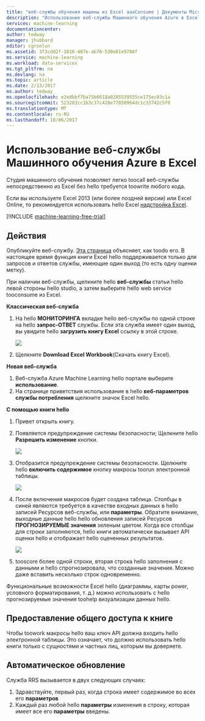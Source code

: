 ```yaml
---
title: "веб-службы обучения машины из Excel aaaConsume | Документы Microsoft"
description: "Использование веб-службы Машинного обучения Azure в Excel"
services: machine-learning
documentationcenter: 
author: tedway
manager: jhubbard
editor: cgronlun
ms.assetid: 3f3cdd2f-1816-487e-ab78-530e01e9788f
ms.service: machine-learning
ms.workload: data-services
ms.tgt_pltfrm: na
ms.devlang: na
ms.topic: article
ms.date: 2/13/2017
ms.author: tedway
ms.openlocfilehash: e2e8bbf7ba75b6618a0285539555ce175ec03c1a
ms.sourcegitcommit: 523283cc1b3c37c428e77850964dc1c33742c5f0
ms.translationtype: MT
ms.contentlocale: ru-RU
ms.lasthandoff: 10/06/2017
---
```

# <a name="consuming-an-azure-machine-learning-web-service-from-excel"></a>Использование веб-службы Машинного обучения Azure в Excel
 Студия машинного обучения позволяет легко toocall веб-службы непосредственно из Excel без hello требуется toowrite любого кода.

Если вы используете Excel 2013 (или более поздней версии) или Excel Online, то рекомендуется использовать hello Excel [надстройка Excel](machine-learning-excel-add-in-for-web-services.md).

[!INCLUDE [machine-learning-free-trial](../../includes/machine-learning-free-trial.md)]

## <a name="steps"></a>Действия
Опубликуйте веб-службу. [Эта страница](machine-learning-walkthrough-5-publish-web-service.md) объясняет, как toodo его. В настоящее время функция книги Excel hello поддерживается только для запросов и ответов службы, имеющие один выход (то есть одну оценки метку). 

При наличии веб-службы, щелкните hello **веб-службы** статьи hello левой стороны hello studio, а затем выберите hello web service tooconsume из Excel.

**Классическая веб-служба**

1. На hello **МОНИТОРИНГА** вкладке hello веб-службы по одной строке на hello **запрос-ОТВЕТ** службы. Если эта служба имеет один выход, вы увидите hello **загрузить книгу Excel** ссылку в этой строке.
   
    ![][1]
2. Щелкните **Download Excel Workbook**(Скачать книгу Excel).

**Новая веб-служба**

1. Веб-служба Azure Machine Learning hello портале выберите **использование**.
2. На странице приветствия использование в hello **веб-параметров службы потребления** щелкните значок Excel hello.

**С помощью книги hello**

1. Привет открыть книгу.
2. Появляется предупреждение системы безопасности; Щелкните hello **Разрешить изменение** кнопки.
   
    ![][2]
3. Отобразится предупреждение системы безопасности. Щелкните hello **включить содержимое** кнопку макросы toorun электронной таблицы.
   
    ![][3]
4. После включения макросов будет создана таблица. Столбцы в синей являются требуется в качестве входных данных в hello записей Ресурсов веб-службы, или **параметры**. Обратите внимание, выходные данные hello hello обновления записей Ресурсов **ПРОГНОЗИРУЕМЫЕ значения** зеленым цветом. Когда все столбцы для строки заполняются, hello книги автоматически вызывает API оценки hello и отображает hello оцененных результатов.
   
    ![][4]
5. tooscore более одной строки, вторая строка hello заполнения с данными и hello спрогнозировала, что созданные значения. Можно даже вставить несколько строк одновременно.

Функциональные возможности Excel hello (диаграммы, карты power, условного форматирования, т. д.) можно использовать с hello прогнозируемые значения toohelp визуализации данных hello.    

## <a name="sharing-your-workbook"></a>Предоставление общего доступа к книге
Чтобы toowork макросы hello ваш ключ API должна входить hello электронной таблицы. Это означает, что должно использовать hello книги только с сущностями и частных лиц, которым вы доверяете.

## <a name="automatic-updates"></a>Автоматическое обновление
Служба RRS вызывается в двух следующих случаях:

1. Здравствуйте, первый раз, когда строка имеет содержимое во всех его **параметров**
2. Каждый раз любой hello **параметры** изменения в строку, которая имеет все его **параметры** введены.

[1]: ./media/machine-learning-consuming-from-excel/excellink.png
[2]: ./media/machine-learning-consuming-from-excel/enableeditting.png
[3]: ./media/machine-learning-consuming-from-excel/enablecontent.png
[4]: ./media/machine-learning-consuming-from-excel/sampletable.png
